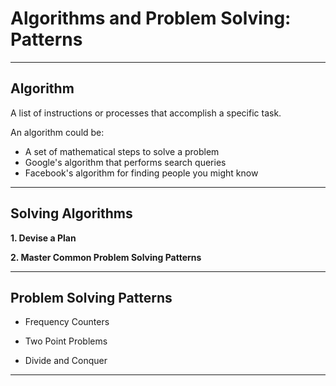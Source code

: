 # Algorithms and Problem Solving: Patterns

---

## Algorithm
A list of instructions or processes that accomplish a specific task. 

An algorithm could be:

* A set of mathematical steps to solve a problem
* Google's algorithm that performs search queries
* Facebook's algorithm for finding people you might know

---

## Solving Algorithms

**1. Devise a Plan**

**2. Master Common Problem Solving Patterns**

---

## Problem Solving Patterns

* Frequency Counters

* Two Point Problems

* Divide and Conquer

---